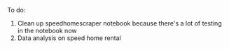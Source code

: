 To do:
1. Clean up speedhomescraper notebook because there's a lot of testing in the notebook now
2. Data analysis on speed home rental
